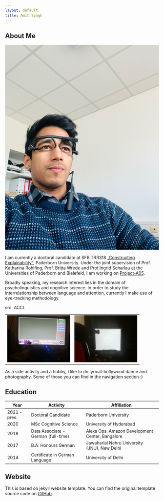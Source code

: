 ```yaml
---
layout: default
title: Amit Singh
---
```


## About Me

<img class="profile-picture" src="profile_picture_updated.jpg">

I am currently a doctoral candidate at SFB TRR318 [„Constructing Explainability“](https://trr318.uni-paderborn.de), Paderborn University. Under the joint supervision of Prof. Katharina Rohlfing, Prof. Britta Wrede and Prof.Ingrid Scharlau at the Universities of Paderborn and Bielefeld, I am working on [Project-A05](https://trr318.uni-paderborn.de/projekte/a05). 

Broadly speaking, my research interest lies in the domain of psycholinguistics and cognitive science. In order to study the interrelationship between language and attention, currently I make use of eye-tracking methodology. 

<table>
src: ACCL
  <tr>
    <td><img src="images/eyetrack1.gif"></td>
    <td><img src="images/eyetrack2.gif"></td>
  </tr>
 </table>

As a side activity and a hobby, I like to do lyrical-bollywood dance and photography. Some of those you can find in the navigation section :)

## Education

Year | Activity | Affiliation
-----|------- | -----------
2021 - pres. | Doctoral Candidate | Paderborn University
2020 | MSc Cognitive Science | University of Hyderabad 
2018 | Data Associate - German (full-time)| Alexa Ops. Amazon Development Center, Bangalore
2017 | B.A. Honours German | Jawaharlal Nehru University (JNU), New Delhi
2014 | Certificate in German Language | University of Delhi




## Website
This is based on jekyll website template. You can find the original template source code on [GitHub](https://github.com/bk2dcradle/researcher).
